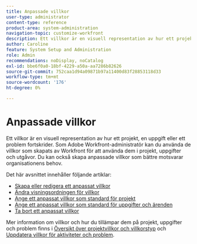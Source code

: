 ```yaml
---
title: Anpassade villkor
user-type: administrator
content-type: reference
product-area: system-administration
navigation-topic: customize-workfront
description: Ett villkor är en visuell representation av hur ett projekt, en uppgift eller ett problem fortskrider. Som Adobe Workfront-administratör kan du använda de villkor som skapats av Workfront för att använda dem i projekt, uppgifter och utgåvor. Du kan också skapa anpassade villkor som bättre motsvarar organisationens behov.
author: Caroline
feature: System Setup and Administration
role: Admin
recommendations: noDisplay, noCatalog
exl-id: bbe6f0a0-18bf-4229-a50a-aa7286b82626
source-git-commit: 752caa1d94a09871b97a11400d83f28853118d33
workflow-type: tm+mt
source-wordcount: '176'
ht-degree: 0%

---
```


# Anpassade villkor

Ett villkor är en visuell representation av hur ett projekt, en uppgift eller ett problem fortskrider. Som Adobe Workfront-administratör kan du använda de villkor som skapats av Workfront för att använda dem i projekt, uppgifter och utgåvor. Du kan också skapa anpassade villkor som bättre motsvarar organisationens behov.

Det här avsnittet innehåller följande artiklar:

* [Skapa eller redigera ett anpassat villkor](../../../administration-and-setup/customize-workfront/create-manage-custom-conditions/create-edit-custom-conditions.md)
* [Ändra visningsordningen för villkor](../../../administration-and-setup/customize-workfront/create-manage-custom-conditions/change-display-order-of-conditions.md)
* [Ange ett anpassat villkor som standard för projekt](../../../administration-and-setup/customize-workfront/create-manage-custom-conditions/set-custom-condition-default-projects.md)
* [Ange ett anpassat villkor som standard för uppgifter och ärenden](../../../administration-and-setup/customize-workfront/create-manage-custom-conditions/set-custom-condition-default-tasks-issues.md)
* [Ta bort ett anpassat villkor](../../../administration-and-setup/customize-workfront/create-manage-custom-conditions/delete-custom-conditions.md)

Mer information om villkor och hur du tillämpar dem på projekt, uppgifter och problem finns i [Översikt över projektvillkor och villkorstyp](../../../manage-work/projects/manage-projects/project-condition-and-condition-type.md) och [Uppdatera villkor för aktiviteter och problem](../../../manage-work/projects/updating-work-in-a-project/update-condition-for-tasks-and-issues.md).
